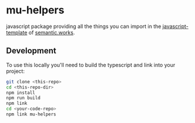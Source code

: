 # mu-helpers

javascript package providing all the things you can import in the [javascript-template](https://github.com/mu-semtech/mu-javascript-template) of [semantic.works](https://semantic.works).


## Development
To use this locally you'll need to build the typescript and link into your project:

```bash
git clone <this-repo>
cd <this-repo-dir>
npm install
npm run build
npm link
cd <your-code-repo>
npm link mu-helpers
```
